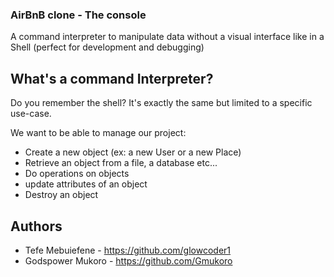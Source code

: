 ### AirBnB clone - The console

A command interpreter to manipulate data without a visual interface like in a
Shell (perfect for development and debugging)

## What's a command Interpreter?
Do you remember the shell? It's exactly the same but limited to a specific
use-case.

We want to be able to manage our project:
- Create a new object (ex: a new User or a new Place)
- Retrieve an object from a file, a database etc...
- Do operations on objects
- update attributes of an object
- Destroy an object

## Authors
- Tefe Mebuiefene - <https://github.com/glowcoder1>
- Godspower Mukoro - <https://github.com/Gmukoro>
